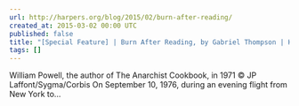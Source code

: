 ```yaml
---
url: http://harpers.org/blog/2015/02/burn-after-reading/
created_at: 2015-03-02 00:00 UTC
published: false
title: "[Special Feature] | Burn After Reading, by Gabriel Thompson | Harper's Magazine"
tags: []
---
```


William Powell, the author of The Anarchist Cookbook, in 1971 © JP Laffont/Sygma/Corbis
On September 10, 1976, during an evening flight from New York to…
